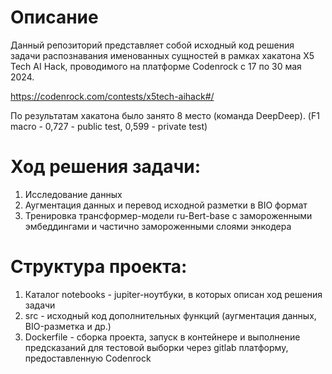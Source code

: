 # Описание
Данный репозиторий представляет собой исходный код решения задачи распознавания именованных сущностей в рамках хакатона X5 Tech AI Hack, проводимого на платформе Codenrock с  17 по 30 мая 2024. 

https://codenrock.com/contests/x5tech-aihack#/

По результатам хакатона было занято 8 место (команда DeepDeep). (F1 macro - 0,727 - public test, 0,599 - private test)

# Ход решения задачи:

1. Исследование данных
2. Аугментация данных и перевод исходной разметки в BIO формат
3. Тренировка трансформер-модели ru-Bert-base с замороженными эмбеддингами и частично замороженными слоями энкодера

# Структура проекта:

1. Каталог notebooks - jupiter-ноутбуки, в которых описан ход решения задачи
2. src - исходный код дополнительных функций (аугментация данных, BIO-разметка и др.)
3. Dockerfile - сборка проекта, запуск в контейнере и выполнение предсказаний для тестовой выборки через gitlab платформу, предоставленную Codenrock
